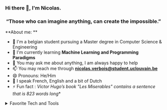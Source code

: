 ### Hi there 👋, I'm Nicolas.
<h3 align="center">“Those who can imagine anything, can create the impossible.”</h3>

**About me: **
- 🏫 I'm a belgian student pursuing a Master degree in Computer Science & Engineering 
- 🌱 I'm currently learning **Machine Learning and Programming Paradigms**
- 💬 You may ask me about anything, I am always happy to help
- 📫 You may reach me through **nicolas.verbois@student.uclouvain.be**
- 😄 Pronouns: He/Him
- 💬 I speak French, English and a bit of Dutch
- ⚡ Fun fact : *Victor Hugo’s book "Les Miserables" contains a sentence that is 823 words long**

<details>
<summary>Favorite Tech and Tools</summary>

> Tools, languages, and other things that I like to work with.
<p>
  <img alt="Java" src="https://img.shields.io/badge/-Java-D32020?style=flat-square&logo=java&logoColor=white" />
  <img alt="Python" src="https://img.shields.io/badge/-Python-306998?style=flat-square&logo=python&logoColor=white" />
  <img alt="Django" src="https://img.shields.io/badge/-Django-499E45?style=flat-square&logo=django&logoColor=white" />
  <img alt="Flask" src="https://img.shields.io/badge/-Flask-306998?style=flat-square&logo=flask&logoColor=white" />
  <img alt="C" src="https://img.shields.io/badge/-C-306998?style=flat-square&logo=c&logoColor=white" />
  <img alt="Docker" src="https://img.shields.io/badge/-Docker-332CF0?style=flat-square&logo=docker&logoColor=white" />
  <img alt="Html5" src="https://img.shields.io/badge/-HTML5-E34F26?style=flat-square&logo=html5&logoColor=white" />
  <img alt="Css3" src="https://img.shields.io/badge/-CSS3-0099CC?style=flat-square&logo=css3&logoColor=white" />
  <img alt="Javascript" src="https://img.shields.io/badge/-Javascript-ffd500?style=flat-square&logo=javascript&logoColor=white" />
  <img alt="VSCode" src="https://img.shields.io/badge/-VSCode-0078d7?style=flat-square&logo=vscode&logoColor=white" />
  <img alt="git" src="https://img.shields.io/badge/-Git-F05032?style=flat-square&logo=git&logoColor=white" />
  <img alt="Bootstrap" src="https://img.shields.io/badge/-Bootstrap-563d7c?style=flat-square&logo=bootstrap&logoColor=white" />
  <img alt="Github" src="https://img.shields.io/badge/-Github-333?style=flat-square&logo=github&logoColor=white" />
  
  
</p>
</details>


<!--
**nverbois/nverbois** is a ✨ _special_ ✨ repository because its `README.md` (this file) appears on your GitHub profile.

Here are some ideas to get you started:

- 🔭 I’m currently working on ...
- 🌱 I’m currently learning ...
- 👯 I’m looking to collaborate on ...
- 🤔 I’m looking for help with ...
- 💬 Ask me about ...
- 📫 How to reach me: ...
- 😄 Pronouns: ...
- ⚡ Fun fact: ...
-->
